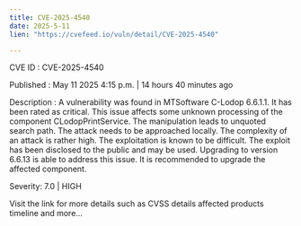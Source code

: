 ```yaml
---
title: CVE-2025-4540
date: 2025-5-11
lien: "https://cvefeed.io/vuln/detail/CVE-2025-4540"

---
```


CVE ID : CVE-2025-4540

Published :  May 11
2025
4:15 p.m. | 14 hours
40 minutes ago

Description : A vulnerability was found in MTSoftware C-Lodop 6.6.1.1. It has been rated as critical. This issue affects some unknown processing of the component CLodopPrintService. The manipulation leads to unquoted search path. The attack needs to be approached locally. The complexity of an attack is rather high. The exploitation is known to be difficult. The exploit has been disclosed to the public and may be used. Upgrading to version 6.6.13 is able to address this issue. It is recommended to upgrade the affected component.

Severity: 7.0 | HIGH

Visit the link for more details
such as CVSS details
affected products
timeline
and more...
